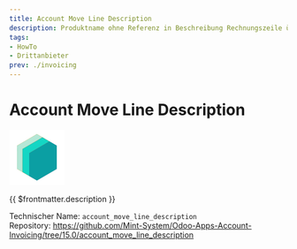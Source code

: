 ```yaml
---
title: Account Move Line Description
description: Produktname ohne Referenz in Beschreibung Rechnungszeile übertragen.
tags:
- HowTo
- Drittanbieter
prev: ./invoicing
---
```

# Account Move Line Description

![icon_oms_box](attachments/icons_odoo_mint_system.png)

{{ $frontmatter.description }}

Technischer Name: `account_move_line_description`\
Repository: <https://github.com/Mint-System/Odoo-Apps-Account-Invoicing/tree/15.0/account_move_line_description>
